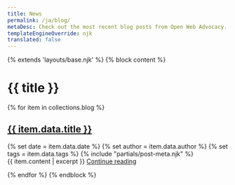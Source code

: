 ```yaml
---
title: News
permalink: /ja/blog/
metaDesc: Check out the most recent blog posts from Open Web Advocacy.
templateEngineOverride: njk
translated: false
---
```

{% extends 'layouts/base.njk' %}
{% block content %}
<h1 class="post-title">{{ title }}</h1>
  {% for item in collections.blog %}


  <article class="h-entry blog-index">
    <div class="[ post ] [ flow wrapper ]">
      <h2 class="post-title"><a href="{{ item.url | locale_url }}" class="post-list__link">{{ item.data.title }}</a></h2>
      {% set date = item.data.date %}
      {% set author = item.data.author %}
      {% set tags = item.data.tags %}
      {% include "partials/post-meta.njk" %}
      <div class="post-content flow">
        {{ item.content | excerpt }} <a href="{{ item.url | locale_url }}">Continue reading</a>
      </div>
    </div>
  </article>


   
  {% endfor %}
{% endblock %}
